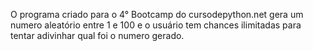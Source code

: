 O programa criado para o 4° Bootcamp do cursodepython.net gera um numero aleatório entre 1 e 100 e o usuário tem chances ilimitadas para tentar adivinhar qual foi o numero gerado.
